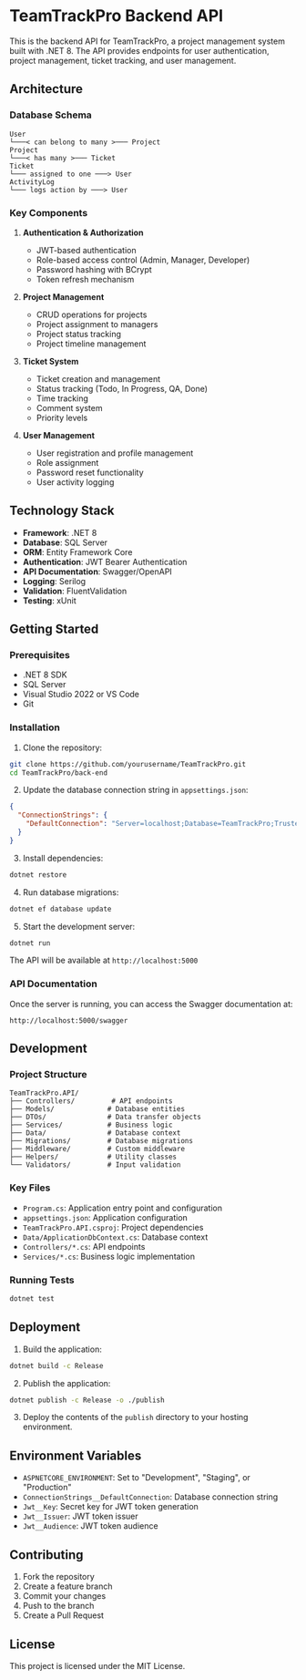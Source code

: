 # TeamTrackPro Backend API

This is the backend API for TeamTrackPro, a project management system built with .NET 8. The API provides endpoints for user authentication, project management, ticket tracking, and user management.

## Architecture

### Database Schema
```
User
└───< can belong to many >─── Project
Project
└───< has many >─── Ticket
Ticket
└─── assigned to one ───> User
ActivityLog
└─── logs action by ───> User
```

### Key Components

1. **Authentication & Authorization**
   - JWT-based authentication
   - Role-based access control (Admin, Manager, Developer)
   - Password hashing with BCrypt
   - Token refresh mechanism

2. **Project Management**
   - CRUD operations for projects
   - Project assignment to managers
   - Project status tracking
   - Project timeline management

3. **Ticket System**
   - Ticket creation and management
   - Status tracking (Todo, In Progress, QA, Done)
   - Time tracking
   - Comment system
   - Priority levels

4. **User Management**
   - User registration and profile management
   - Role assignment
   - Password reset functionality
   - User activity logging

## Technology Stack

- **Framework**: .NET 8
- **Database**: SQL Server
- **ORM**: Entity Framework Core
- **Authentication**: JWT Bearer Authentication
- **API Documentation**: Swagger/OpenAPI
- **Logging**: Serilog
- **Validation**: FluentValidation
- **Testing**: xUnit

## Getting Started

### Prerequisites

- .NET 8 SDK
- SQL Server
- Visual Studio 2022 or VS Code
- Git

### Installation

1. Clone the repository:
```bash
git clone https://github.com/yourusername/TeamTrackPro.git
cd TeamTrackPro/back-end
```

2. Update the database connection string in `appsettings.json`:
```json
{
  "ConnectionStrings": {
    "DefaultConnection": "Server=localhost;Database=TeamTrackPro;Trusted_Connection=True;TrustServerCertificate=True;"
  }
}
```

3. Install dependencies:
```bash
dotnet restore
```

4. Run database migrations:
```bash
dotnet ef database update
```

5. Start the development server:
```bash
dotnet run
```

The API will be available at `http://localhost:5000`

### API Documentation

Once the server is running, you can access the Swagger documentation at:
```
http://localhost:5000/swagger
```

## Development

### Project Structure

```
TeamTrackPro.API/
├── Controllers/         # API endpoints
├── Models/             # Database entities
├── DTOs/               # Data transfer objects
├── Services/           # Business logic
├── Data/               # Database context
├── Migrations/         # Database migrations
├── Middleware/         # Custom middleware
├── Helpers/            # Utility classes
└── Validators/         # Input validation
```

### Key Files

- `Program.cs`: Application entry point and configuration
- `appsettings.json`: Application configuration
- `TeamTrackPro.API.csproj`: Project dependencies
- `Data/ApplicationDbContext.cs`: Database context
- `Controllers/*.cs`: API endpoints
- `Services/*.cs`: Business logic implementation

### Running Tests

```bash
dotnet test
```

## Deployment

1. Build the application:
```bash
dotnet build -c Release
```

2. Publish the application:
```bash
dotnet publish -c Release -o ./publish
```

3. Deploy the contents of the `publish` directory to your hosting environment.

## Environment Variables

- `ASPNETCORE_ENVIRONMENT`: Set to "Development", "Staging", or "Production"
- `ConnectionStrings__DefaultConnection`: Database connection string
- `Jwt__Key`: Secret key for JWT token generation
- `Jwt__Issuer`: JWT token issuer
- `Jwt__Audience`: JWT token audience

## Contributing

1. Fork the repository
2. Create a feature branch
3. Commit your changes
4. Push to the branch
5. Create a Pull Request

## License

This project is licensed under the MIT License.
